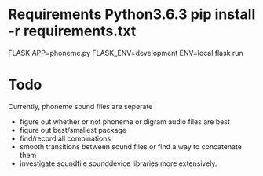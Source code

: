 # Requirements Python3.6.3 pip install -r requirements.txt
FLASK APP=phoneme.py FLASK_ENV=development ENV=local flask run

# Todo
Currently, phoneme sound files are seperate

-  figure out whether or not phoneme or digram audio files are best
-  figure out best/smallest package
-  find/record all combinations
-  smooth transitions between sound files or find a way to concatenate them
-  investigate soundfile sounddevice libraries more extensively.
